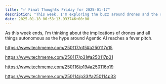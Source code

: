 ```yaml
---
title: "✅ Final Thoughts Friday for 2025-01-17"
description: "This week, I'm exploring the buzz around drones and the rise of Agentic AI."
date: 2025-01-18 06:58:13.933746+00:00
---
```


<!-- buttondown-editor-mode: plaintext -->As this week ends, I'm thinking about the implications of drones and all things autonomous as the hype around Agentic AI reaches a fever pitch.

https://www.techmeme.com/250117/p15#a250117p15

https://www.techmeme.com/250117/p31#a250117p31

https://www.techmeme.com/250116/p19#a250116p19

https://www.techmeme.com/250114/p33#a250114p33